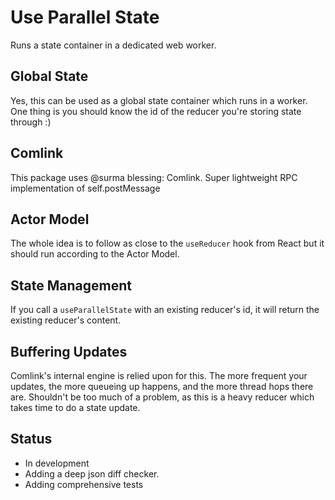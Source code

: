 # Use Parallel State

Runs a state container in a dedicated web worker. 

## Global State

Yes, this can be used as a global state container which runs in a worker. One thing is you should know the id of the 
reducer you're storing state through :)

## Comlink

This package uses @surma blessing: Comlink. Super lightweight RPC implementation of self.postMessage

## Actor Model

The whole idea is to follow as close to the `useReducer` hook from React but it should run according to the Actor Model.

## State Management

If you call a `useParallelState` with an existing reducer's id, it will return the existing reducer's content.

## Buffering Updates

Comlink's internal engine is relied upon for this. The more frequent your updates, the more  queueing up happens, and the more thread hops
there are. Shouldn't be too much of a problem, as this is a heavy reducer which takes time to do a state update.

## Status

- In development
- Adding a deep json diff checker.
- Adding comprehensive tests